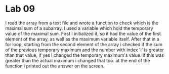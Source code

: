 # Lab 09

I read the array from a text file and wrote a function to check which is the maximal sum of a subarray.
I used a variable which hold the temporary value of the maximal sum. First I initialized it, so it had the value of the first element of the array,
as well as the maximum variable itself. After that in a for loop, starting from the second element of the array i checked if the sum of the
previous temporary maximum and the number with index 'i' is greater than that value, if yes i changed the temporary maximum's value. if this was
greater than the actual maximum i changed that too. at the end of the function i printed out the answer on the screen.



